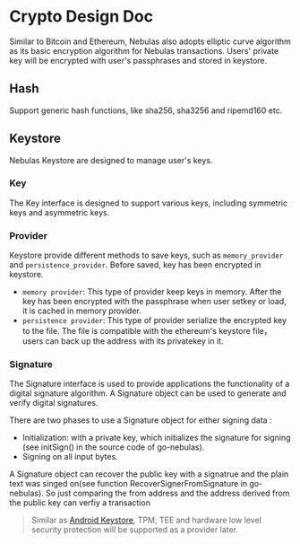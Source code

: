 # Crypto Design Doc

Similar to Bitcoin and Ethereum, Nebulas also adopts elliptic curve algorithm as its basic encryption algorithm for Nebulas transactions. Users' private key will be encrypted with user's passphrases and stored in keystore.

## Hash

Support generic hash functions, like sha256, sha3256 and ripemd160 etc.

## Keystore

Nebulas Keystore are designed to manage user's keys.

### Key

The Key interface is designed to support various keys, including symmetric keys and asymmetric keys.

### Provider

Keystore provide different methods to save keys, such as `memory_provider` and `persistence_provider`. Before saved, key has been encrypted in keystore.

* `memory provider`: This type of provider keep keys in memory. After the key has been encrypted with the passphrase when user setkey or load, it is cached in memory provider.
* `persistence provider`: This type of provider serialize the encrypted key to the file. The file is compatible with the ethereum's keystore file，users can back up the address with its privatekey in it.

### Signature

The Signature interface is used to provide applications the functionality of a digital signature algorithm. A Signature object can be used to generate and verify digital signatures.

There are two phases to use a Signature object for either signing data :

* Initialization: with a private key, which initializes the signature for signing \(see initSign\(\) in the source code of go-nebulas\).
* Signing on all input bytes.

A Signature object can recover the public key with a signatrue and the plain text was singed on\(see function RecoverSignerFromSignature in go-nebulas\). So just comparing the from address and the address derived from the public key can verfiy a transaction

> Similar as [Android Keystore](https://developer.android.com/training/articles/keystore.html), TPM, TEE and hardware low level security protection will be supported as a provider later.


